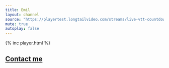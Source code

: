 ```yaml
---
title: Emil
layout: channel
source: "https://playertest.longtailvideo.com/streams/live-vtt-countdown/live.m3u8"
mute: true
autoplay: false
---
```

{% inc player.html %}
<h2><a href="https://emsa.cf/">Contact me</a></h2>
